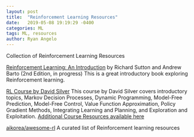 ```yaml
---
layout: post
title:  "Reinforcement Learning Resources"
date:   2019-05-08 19:19:29 -0400
categories: ML
tags: ML, resources
author: Ryan Angelo
---
```


Collection of Reinforcement Learning Resources

[Reinforcement Learning: An Introduction](http://incompleteideas.net/book/the-book-2nd.html) by Richard Sutton and Andrew Barto (2nd Edition, in progress)
This is a great introductory book exploring Reinforcement learning. 

[RL Course by David Silver](https://www.youtube.com/watch?v=2pWv7GOvuf0)
This course by David Silver covers introductory topics, Markov Decision Processes, Dynamic Programming, Model-Free Prediction, Model-Free Control, Value Function Approximation, Policy Gradient Methods, Integrating Learning and Planning, and Exploration and Exploitation.
[Additional Course Resources available here](http://www0.cs.ucl.ac.uk/staff/d.silver/web/Teaching.html)

[aikorea/awesome-rl](https://github.com/aikorea/awesome-rl)
A curated list of Reinforcement learning resources

